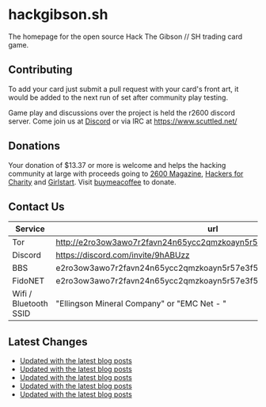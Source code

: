 # hackgibson.sh
The homepage for the open source Hack The Gibson // SH trading card game.


## Contributing

To add your card just submit a pull request with your card's front art, it would be added to the next run of set after community play testing.

Game play and discussions over the project is held the r2600 discord server. Come join us at [Discord](https://discord.com/invite/9hABUzz) or via IRC at https://www.scuttled.net/


## Donations

Your donation of $13.37 or more is welcome and helps the hacking community at large with proceeds going to [2600 Magazine](https://2600.com/), [Hackers for Charity](https://hackersforcharity.org) and [Girlstart](https://girlstart.org).  Visit [buymeacoffee](https://www.buymeacoffee.com/hackgibson.sh) to donate.


## Contact Us

Service | url
-|-
Tor | http://e2ro3ow3awo7r2favn24n65ycc2qmzkoayn5r57e3f56nvjwdcgg32ad.onion
Discord | https://discord.com/invite/9hABUzz
BBS | e2ro3ow3awo7r2favn24n65ycc2qmzkoayn5r57e3f56nvjwdcgg32ad.onion:23
FidoNET | e2ro3ow3awo7r2favn24n65ycc2qmzkoayn5r57e3f56nvjwdcgg32ad.onion:24554
Wifi / Bluetooth SSID | "Ellingson Mineral Company" or "EMC Net - <fidonet address>"

## Latest Changes
<!-- BLOG-POST-LIST:START -->
- [Updated with the latest blog posts](https://github.com/DFW2600/hackgibson.sh/commit/dd1d4aca3a48a52170eb63e10cbd40ba9ddb07c8)
- [Updated with the latest blog posts](https://github.com/DFW2600/hackgibson.sh/commit/070d74a9f67abd34f6d654545164f4466870e0e6)
- [Updated with the latest blog posts](https://github.com/DFW2600/hackgibson.sh/commit/a3eca118f14e26d27ed3f1be3a4c030b0bd5064d)
- [Updated with the latest blog posts](https://github.com/DFW2600/hackgibson.sh/commit/d8c374b4a300abcdfc7a47a99b8030ada4d11ace)
- [Updated with the latest blog posts](https://github.com/DFW2600/hackgibson.sh/commit/5450d219d6737ebffd3b4b315b3b2c0e810c79c4)
<!-- BLOG-POST-LIST:END -->
